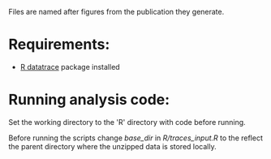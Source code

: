 Files are named after figures from the publication they generate.

# Requirements:
* [R datatrace](https://github.com/przemyslawj/datatrace/) package installed

# Running analysis code:
Set the working directory to the 'R' directory with code before running.

Before running the scripts change *base_dir* in *R/traces_input.R* to the
reflect the parent directory where the unzipped data is stored locally.
